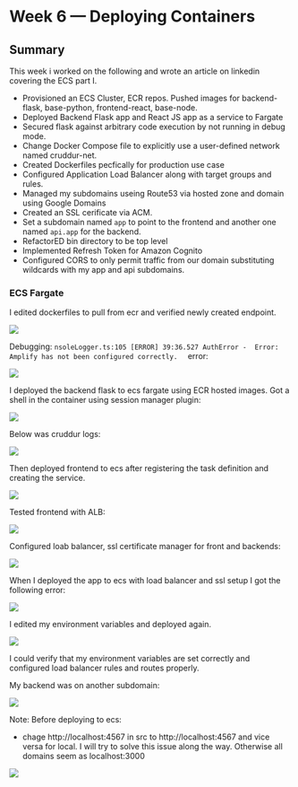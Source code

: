 # Week 6 — Deploying Containers

## Summary

This week i worked on the following and wrote an article on linkedin covering the ECS part I.

* Provisioned an ECS Cluster, ECR repos. Pushed images for backend-flask, base-python, frontend-react, base-node.
* Deployed Backend Flask app and React JS app as a service to Fargate
* Secured flask against arbitrary code execution by not running in debug mode.
* Change Docker Compose file to explicitly use a user-defined network named cruddur-net.
* Created Dockerfiles pecfically for production use case	
* Configured Application Load Balancer along with target groups and rules.
* Managed my subdomains useing Route53 via hosted zone and domain using Google Domains
* Created an SSL cerificate via ACM.
* Set a subdomain named `app` to point to the frontend and another one named `api.app` for the backend.
* RefactorED bin directory to be top level
* Implemented Refresh Token for Amazon Cognito
* Configured CORS to only permit traffic from our domain substituting wildcards with my app and api subdomains.
### ECS Fargate

I edited dockerfiles to pull from ecr and verified newly created endpoint.


![](images/images/20230404181101.png)


Debugging: `nsoleLogger.ts:105 [ERROR] 39:36.527 AuthError - 
            Error: Amplify has not been configured correctly. 
 ` error:

![](images/images/20230411214359.png)



I deployed the backend flask to ecs fargate using ECR hosted images. Got a shell in the container using session manager plugin:


![](images/20230414224752.png)


Below was cruddur logs:

![](images/20230414224815.png)

Then deployed frontend to ecs after registering the task definition and creating the service.

![](images/20230415172318.png)

Tested frontend with ALB:

![](images/20230415180333.png)

Configured loab balancer, ssl certificate manager for front and backends:

![](images/20230415203256.png)

When I deployed the app to ecs with load balancer and ssl setup I got the following error:

![](images/20230416001317.png)

I edited my environment variables and deployed again.

![](images/20230416133902.png)

I could verify that my environment variables are set correctly and configured load balancer rules and routes properly.

My backend was on another subdomain:

![](images/20230416134022.png)


Note: Before deploying to ecs:

* chage http://localhost:4567 in src to http://localhost:4567 and vice versa for local. I will try to solve this issue along the way. Otherwise all domains seem as localhost:3000

![](images/20230416160613.png)